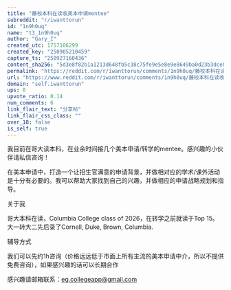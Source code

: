 ```yaml
---
title: "藤校本科在读收美本申请mentee"
subreddit: "r/iwanttorun"
id: "1n9h0uq"
name: "t3_1n9h0uq"
author: "Gary_I"
created_utc: 1757106299
created_key: "250905210459"
capture_ts: "250927160436"
content_sha256: "5d3e8f82b1a1213d648fb5c38c75fe9e5e8e9e8649ba0d23b3dce8f7c33df02b"
permalink: "https://reddit.com/r/iwanttorun/comments/1n9h0uq/藤校本科在读收美本申请mentee/"
url: "https://www.reddit.com/r/iwanttorun/comments/1n9h0uq/藤校本科在读收美本申请mentee/"
domain: "self.iwanttorun"
ups: 0
upvote_ratio: 0.14
num_comments: 6
link_flair_text: "分享帖"
link_flair_css_class: ""
over_18: false
is_self: true
---
```


我目前在哥大读本科，在业余时间接几个美本申请/转学的mentee。感兴趣的小伙伴请私信咨询！

在美本申请中，打造一个让招生官满意的申请背景，并做相对应的学术/课外活动是十分有必要的。我可以帮助大家找到自己的兴趣，并做相应的申请战略规划和指导。

关于我

哥大本科在读，Columbia College class of 2026，在转学之前就读于Top
15。大一转大二先后录了Cornell, Duke, Brown, Columbia.

辅导方式

我们可以先约1h咨询（价格远远低于市面上所有主流的美本申请中介，所以不提供免费咨询），如果感兴趣的话可以长期合作

感兴趣请邮箱联系：<eg.collegeapp@gmail.com>
